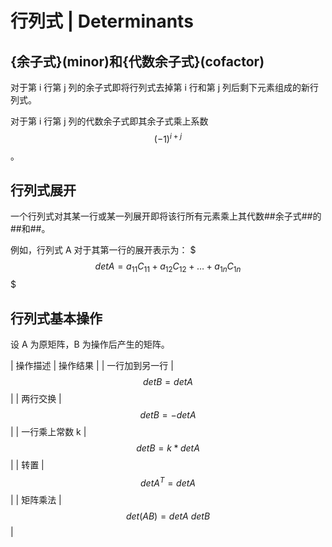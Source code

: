 # 行列式 | Determinants

## {余子式}(minor)和{代数余子式}(cofactor)

对于第 i 行第 j 列的余子式即将行列式去掉第 i 行和第 j 列后剩下元素组成的新行列式。

对于第 i 行第 j 列的代数余子式即其余子式乘上系数 $$(-1)^{i + j}$$。

## 行列式展开

一个行列式对其某一行或某一列展开即将该行所有元素乘上其代数##余子式##的##和##。

例如，行列式 A 对于其第一行的展开表示为：
$$$
detA = a_{11}C_{11} + a_{12}C_{12} + \dots + a_{1n}C_{1n}
$$$

## 行列式基本操作

设 A 为原矩阵，B 为操作后产生的矩阵。

| 操作描述 | 操作结果 |
| 一行加到另一行 | $$detB = detA$$ |
| 两行交换 | $$detB = -detA$$ |
| 一行乘上常数 k | $$detB = k * detA$$ |
| 转置 | $$detA^T = detA$$ |
| 矩阵乘法 | $$det(AB) = detA\ detB$$ |
